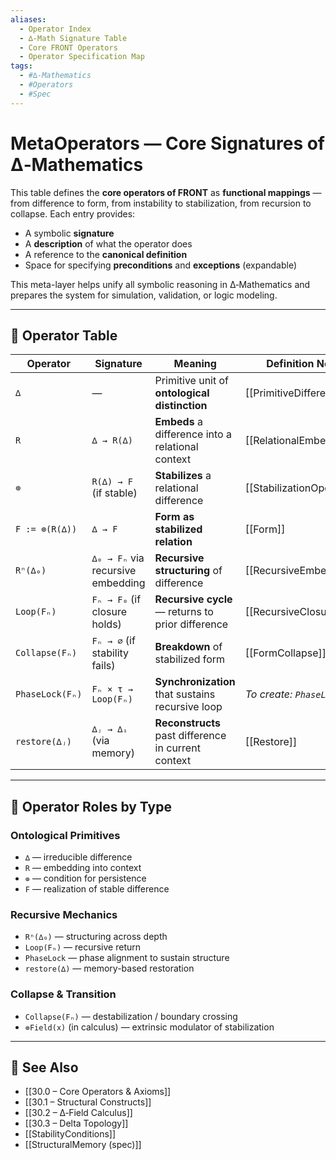 ```yaml
---
aliases:
  - Operator Index
  - ∆‑Math Signature Table
  - Core FRONT Operators
  - Operator Specification Map
tags:
  - #∆‑Mathematics
  - #Operators
  - #Spec
---
```


# MetaOperators — Core Signatures of ∆‑Mathematics

This table defines the **core operators of FRONT** as **functional mappings** — from difference to form, from instability to stabilization, from recursion to collapse. Each entry provides:

- A symbolic **signature**
- A **description** of what the operator does
- A reference to the **canonical definition**
- Space for specifying **preconditions** and **exceptions** (expandable)

This meta-layer helps unify all symbolic reasoning in ∆‑Mathematics and prepares the system for simulation, validation, or logic modeling.

---

## 🧮 Operator Table

| Operator         | Signature                                 | Meaning                                              | Definition Note |
|------------------|-------------------------------------------|------------------------------------------------------|-----------------|
| `∆`              | —                                         | Primitive unit of **ontological distinction**         | [[PrimitiveDifference]] |
| `R`              | `∆ → R(∆)`                                | **Embeds** a difference into a relational context     | [[RelationalEmbedding]] |
| `⊚`              | `R(∆) → F` (if stable)                    | **Stabilizes** a relational difference                | [[StabilizationOperator]] |
| `F := ⊚(R(∆))`   | `∆ → F`                                   | **Form as stabilized relation**                      | [[Form]] |
| `Rⁿ(∆₀)`         | `∆₀ → Fₙ` via recursive embedding         | **Recursive structuring** of difference               | [[RecursiveEmbedding]] |
| `Loop(Fₙ)`       | `Fₙ → F₀` (if closure holds)              | **Recursive cycle** — returns to prior difference     | [[RecursiveClosure]] |
| `Collapse(Fₙ)`   | `Fₙ → ∅` (if stability fails)             | **Breakdown** of stabilized form                      | [[FormCollapse]] |
| `PhaseLock(Fₙ)`  | `Fₙ × τ → Loop(Fₙ)`                       | **Synchronization** that sustains recursive loop      | *To create: `PhaseLock.md`* |
| `restore(∆ⱼ)`    | `∆ⱼ → ∆ᵢ` (via memory)                    | **Reconstructs** past difference in current context   | [[Restore]] |

---

## 🧩 Operator Roles by Type

### Ontological Primitives
- `∆` — irreducible difference
- `R` — embedding into context
- `⊚` — condition for persistence
- `F` — realization of stable difference

### Recursive Mechanics
- `Rⁿ(∆₀)` — structuring across depth
- `Loop(Fₙ)` — recursive return
- `PhaseLock` — phase alignment to sustain structure
- `restore(∆)` — memory-based restoration

### Collapse & Transition
- `Collapse(Fₙ)` — destabilization / boundary crossing
- `⊚Field(x)` (in calculus) — extrinsic modulator of stabilization

---

## 🔗 See Also

- [[30.0 – Core Operators & Axioms]]
- [[30.1 – Structural Constructs]]
- [[30.2 – ∆‑Field Calculus]]
- [[30.3 – Delta Topology]]
- [[StabilityConditions]]
- [[StructuralMemory (spec)]]
